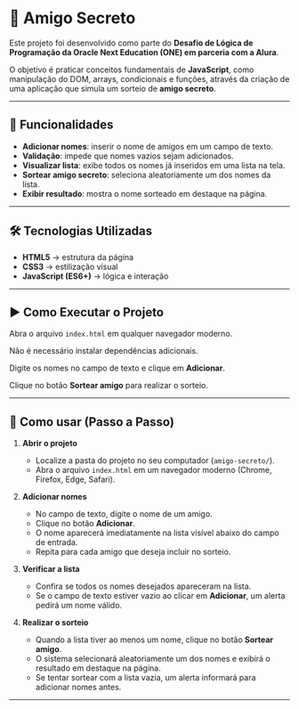 # 🎁 Amigo Secreto

Este projeto foi desenvolvido como parte do **Desafio de Lógica de Programação da Oracle Next Education (ONE) em parceria com a Alura**.  

O objetivo é praticar conceitos fundamentais de **JavaScript**, como manipulação do DOM, arrays, condicionais e funções, através da criação de uma aplicação que simula um sorteio de **amigo secreto**.

---

## 🚀 Funcionalidades

- **Adicionar nomes**: inserir o nome de amigos em um campo de texto.  
- **Validação**: impede que nomes vazios sejam adicionados.  
- **Visualizar lista**: exibe todos os nomes já inseridos em uma lista na tela.  
- **Sortear amigo secreto**: seleciona aleatoriamente um dos nomes da lista.  
- **Exibir resultado**: mostra o nome sorteado em destaque na página.  

---

## 🛠️ Tecnologias Utilizadas

- **HTML5** → estrutura da página  
- **CSS3** → estilização visual  
- **JavaScript (ES6+)** → lógica e interação  

---
## ▶️ Como Executar o Projeto

Abra o arquivo `index.html` em qualquer navegador moderno.

Não é necessário instalar dependências adicionais.

Digite os nomes no campo de texto e clique em **Adicionar**.

Clique no botão **Sortear amigo** para realizar o sorteio.

---

## 🧭 Como usar (Passo a Passo)

1. **Abrir o projeto**
   - Localize a pasta do projeto no seu computador (`amigo-secreto/`).
   - Abra o arquivo `index.html` em um navegador moderno (Chrome, Firefox, Edge, Safari).

2. **Adicionar nomes**
   - No campo de texto, digite o nome de um amigo.
   - Clique no botão **Adicionar**.
   - O nome aparecerá imediatamente na lista visível abaixo do campo de entrada.
   - Repita para cada amigo que deseja incluir no sorteio.

3. **Verificar a lista**
   - Confira se todos os nomes desejados apareceram na lista.
   - Se o campo de texto estiver vazio ao clicar em **Adicionar**, um alerta pedirá um nome válido.

4. **Realizar o sorteio**
   - Quando a lista tiver ao menos um nome, clique no botão **Sortear amigo**.
   - O sistema selecionará aleatoriamente um dos nomes e exibirá o resultado em destaque na página.
   - Se tentar sortear com a lista vazia, um alerta informará para adicionar nomes antes.

---
